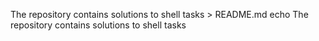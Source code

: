 The repository contains solutions to shell tasks > README.md
echo The repository contains solutions to shell tasks
